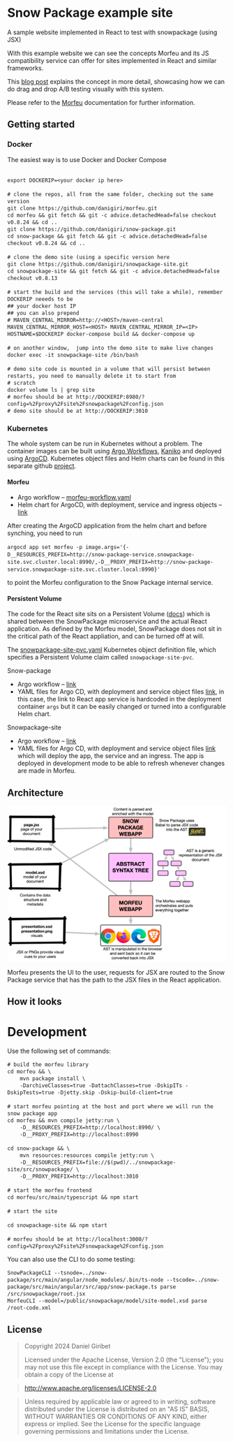 # Snow Package example site
A sample website implemented in React to test with snowpackage (using JSX)

With this example website we can see the concepts Morfeu and its JS compatibility service can offer for sites implemented in React and similar frameworks.

This [blog post](http://dani.calidos.cat/visual-drag-and-drop-a-b-web-testing/) explains the concept in more detail, showcasing how we can do drag and drop A/B testing visually with this system.

Please refer to the [Morfeu](https://github.com/danigiri/morfeu) documentation for further information.

## Getting started

### Docker

The easiest way is to use Docker and Docker Compose

```shell

export DOCKERIP=<your docker ip here>

# clone the repos, all from the same folder, checking out the same version
git clone https://github.com/danigiri/morfeu.git
cd morfeu && git fetch && git -c advice.detachedHead=false checkout v0.8.24 && cd ..
git clone https://github.com/danigiri/snow-package.git
cd snow-package && git fetch && git -c advice.detachedHead=false checkout v0.8.24 && cd ..

# clone the demo site (using a specific version here
git clone https://github.com/danigiri/snowpackage-site.git
cd snowpackage-site && git fetch && git -c advice.detachedHead=false checkout v0.8.13

# start the build and the services (this will take a while), remember DOCKERIP neeeds to be 
## your docker host IP
## you can also prepend
# MAVEN_CENTRAL_MIRROR=http://<HOST>/maven-central MAVEN_CENTRAL_MIRROR_HOST=<HOST> MAVEN_CENTRAL_MIRROR_IP=<IP>
HOSTNAME=$DOCKERIP docker-compose build && docker-compose up

# on another window,  jump into the demo site to make live changes
docker exec -it snowpackage-site /bin/bash

# demo site code is mounted in a volume that will persist between restarts, you need to manually delete it to start from
# scratch
docker volume ls | grep site
# morfeu should be at http://DOCKERIP:8980/?config=%2Fproxy%2Fsite%2Fsnowpackage%2Fconfig.json
# demo site should be at http://DOCKERIP:3010

```

### Kubernetes

The whole system can be run in Kubernetes without a problem. The container images can be built using [Argo Workflows](https://argoproj.github.io/argo/), [Kaniko](https://github.com/GoogleContainerTools/kaniko) and deployed using [ArgoCD](https://argoproj.github.io/argo-cd/). Kubernetes object files and Helm charts can be found in this separate github [project](https://github.com/danigiri/kubernetes-doodles).

#### Morfeu
  - Argo workflow – [morfeu-workflow.yaml](https://github.com/danigiri/kubernetes-doodles/blob/master/morfeu/workflow/morfeu-workflow.yaml)
  - Helm chart for ArgoCD, with deployment, service and ingress objects – [link](https://github.com/danigiri/kubernetes-doodles/tree/master/morfeu/helm)

After creating the ArgoCD application from the helm chart and before synching, you need to run

`argocd app set morfeu -p image.args='{-D__RESOURCES_PREFIX=http://snow-package-service.snowpackage-site.svc.cluster.local:8990/,-D__PROXY_PREFIX=http://snow-package-service.snowpackage-site.svc.cluster.local:8990}'`

to point the Morfeu configuration to the Snow Package internal service.

#### Persistent Volume
The code for the React site sits on a Persistent Volume ([docs](https://kubernetes.io/docs/concepts/storage/persistent-volumes/)) which is shared between the SnowPackage microservice and the actual React application. As defined by the Morfeu model, SnowPackage does not sit in the critical path of the React appliation, and can be turned off at will.

The [snowpackage-site-pvc.yaml](https://github.com/danigiri/kubernetes-doodles/blob/master/snowpackage-site/storage/snowpackage-site-pvc.yaml) Kubernetes object definition file, which specifies a Persistent Volume claim called `snowpackage-site-pvc`.

Snow-package
  - Argo workflow – [link](https://github.com/danigiri/kubernetes-doodles/tree/master/snow-package/workflow)
  - YAML files for Argo CD, with deployment and service object files [link](https://github.com/danigiri/kubernetes-doodles/tree/master/snow-package), in this case, the link to React app service is hardcoded in the deployment container `args` but it can be easily changed or turned into a configurable Helm chart.

Snowpackage-site
  - Argo workflow – [link](https://github.com/danigiri/kubernetes-doodles/blob/master/snowpackage-site/workflow/snowpackage-site-workflow.yaml)
  - YAML files for Argo CD, with deployment and service object files [link](https://github.com/danigiri/kubernetes-doodles/tree/master/snowpackage-site) which will deploy the app, the service and an ingress. The app is deployed in development mode to be able to refresh whenever changes are made in Morfeu.


## Architecture

![Architecture](./site/img/architecture.png)

Morfeu presents the UI to the user, requests for JSX are routed to the Snow Package service that has the path to the JSX files in the React application.


## How it looks

# Development

Use the following set of commands:

    # build the morfeu library
    cd morfeu && \
        mvn package install \
        -DarchiveClasses=true -DattachClasses=true -DskipITs -DskipTests=true -Djetty.skip -Dskip-build-client=true 
    
    # start morfeu pointing at the host and port where we will run the snow package app
    cd morfeu && mvn compile jetty:run \
        -D__RESOURCES_PREFIX=http://localhost:8990/ \
        -D__PROXY_PREFIX=http://localhost:8990
    
    cd snow-package && \ 
        mvn resources:resources compile jetty:run \
        -D__RESOURCES_PREFIX=file://$(pwd)/../snowpackage-site/src/snowpackage/ \
        -D__PROXY_PREFIX=http://localhost:3010
    
    # start the morfeu frontend
    cd morfeu/src/main/typescript && npm start
    
    # start the site
    
    cd snowpackage-site && npm start
    
    # morfeu should be at http://localhost:3000/?config=%2Fproxy%2Fsite%2Fsnowpackage%2Fconfig.json
    

You can also use the CLI to do some testing:

	SnowPackageCLI --tsnode=../snow-package/src/main/angular/node_modules/.bin/ts-node --tscode=../snow-package/src/main/angular/src/app/snow-package.ts parse /src/snowpackage/root.jsx
	MorfeuCLI --model=/public/snowpackage/model/site-model.xsd parse /root-code.xml

## License

> Copyright 2024 Daniel Giribet
>
> Licensed under the Apache License, Version 2.0 (the "License");
> you may not use this file except in compliance with the License.
> You may obtain a copy of the License at

>   http://www.apache.org/licenses/LICENSE-2.0

> Unless required by applicable law or agreed to in writing, software
> distributed under the License is distributed on an "AS IS" BASIS,
> WITHOUT WARRANTIES OR CONDITIONS OF ANY KIND, either express or implied.
> See the License for the specific language governing permissions and
> limitations under the License.

